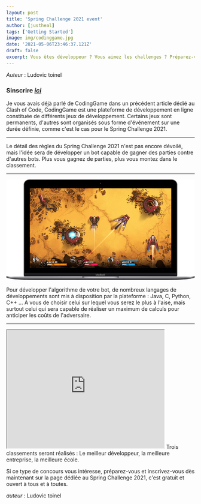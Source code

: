 ```yaml
---
layout: post
title: 'Spring Challenge 2021 event'
author: [justheal]
tags: ['Getting Started']
image: img/codinggame.jpg
date: '2021-05-06T23:46:37.121Z'
draft: false
excerpt: Vous êtes développeur ? Vous aimez les challenges ? Préparez-vous au concours CodingGame Spring Challenge 2021 qui démarre jeudi 10 mai à 16h.
---
```


_Auteur_ :
Ludovic toinel
<br>

### Sinscrire _[ici](https://www.codingame.com/contests/spring-challenge-2021)_

Je vous avais déjà parlé de CodingGame dans un précédent article dédié au Clash of Code, CodingGame est une plateforme de développement en ligne constituée de différents jeux de développement. Certains jeux sont permanents, d'autres sont organisés sous forme d'événement sur une durée définie, comme c'est le cas pour le Spring Challenge 2021.

<hr>

Le détail des règles du Spring Challenge 2021 n'est pas encore dévoilé, mais l'idée sera de développer un bot capable de gagner des parties contre d'autres bots. Plus vous gagnez de parties, plus vous montez dans le classement.

<hr>

![image](img/spring.png)

Pour développer l'algorithme de votre bot, de nombreux langages de développements sont mis à disposition par la plateforme : Java, C, Python, C++ ...
A vous de choisir celui sur lequel vous serez le plus à l'aise, mais surtout celui qui sera capable de réaliser un maximum de calculs pour anticiper les coûts de l'adversaire.

<hr>
<iframe width="420" height="315"
src="https://www.youtube.com/embed/wNcWLCuAAIA" >
</iframe>
Trois classements seront réalisés : Le meilleur développeur, la meilleure entreprise, la meilleure école.

Si ce type de concours vous intéresse, préparez-vous et inscrivez-vous dès maintenant sur la page dédiée au Spring Challenge 2021, c'est gratuit et ouvert à tous et à toutes.

_auteur_ :
Ludovic toinel
